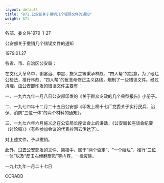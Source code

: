 ```yaml
---
layout: default
title: "871.公安部关于撤销几个错误文件的通知"
weight: 871
---
```


各部、委文件1979-1-27

公安部关于撤销几个错误文件的通知

1979.01.27

各省、市、自治区公安局：

在文化大革命中，谢富治、李震、施义之等秉承林彪、“四人帮”的旨意，为了砸烂公检法，推行林彪、“四人帮”的反革命修正主义路线，炮制了一些错误文件。经过清理，由公安部印发的错误文件主要有：

一、一九六九年一月八日公安部印发的《关于群众专政的几个典型报告》小册子。

二、一九七四年十二月二十五日公安部《印发上棉十七厂党委关于实行民兵、治保、消防“三位一体”的两个材料的通知》。

三、一九七六年六月施义之在公安局长座谈会上的讲话，《公安局长座谈会纪要（讨论稿）》（有些参加会议的代表抄回去传达了）。

对上述文件，予以撤销。

此外，过去公安部发的文件、简报中，属于“两个否定”、“一个砸烂”、推行“三位一体”以及“反击右倾翻案风”等内容，一律废除。

一九七九年一月二十七日

CCRADB

